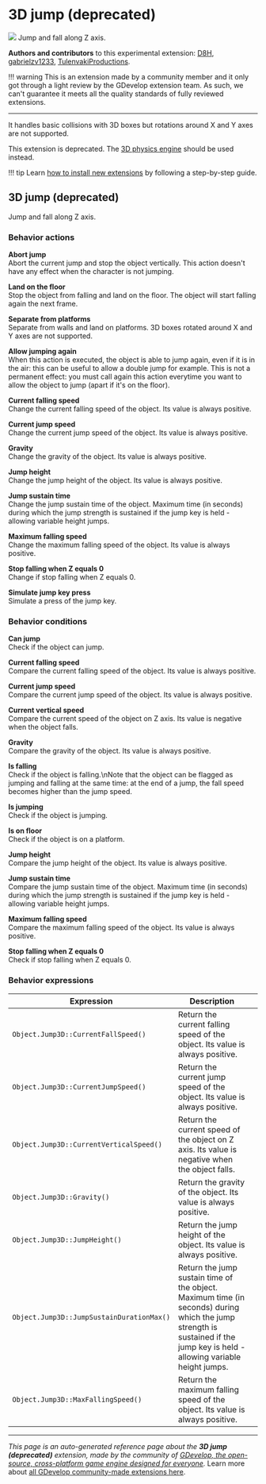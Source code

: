 # 3D jump (deprecated)

<img src="https://asset-resources.gdevelop.io/public-resources/Icons/Line Hero Pack/Master/SVG/Sports and Fitness/29b5c1893f81031cca98c9a1c447464b433717bdf3569ce5fac7c7cb0a8a2b82_Sports and Fitness_gym_running_foot_run.svg" class="extension-icon"></img>
Jump and fall along Z axis.

**Authors and contributors** to this experimental extension: [D8H](https://gd.games/D8H), [gabrielzv1233](https://gd.games/gabrielzv1233), [TulenvakiProductions](https://gd.games/TulenvakiProductions).

!!! warning
    This is an extension made by a community member and it only got through a
    light review by the GDevelop extension team. As such, we can't guarantee it
    meets all the quality standards of fully reviewed extensions.

---

It handles basic collisions with 3D boxes but rotations around X and Y axes are not supported.

This extension is deprecated. The [3D physics engine](https://wiki.gdevelop.io/gdevelop5/behaviors/physics3d) should be used instead.

!!! tip
    Learn [how to install new extensions](/gdevelop5/extensions/search) by following a step-by-step guide.



## 3D jump (deprecated) 

Jump and fall along Z axis. 

### Behavior actions

**Abort jump**  
Abort the current jump and stop the object vertically. This action doesn't have any effect when the character is not jumping.

**Land on the floor**  
Stop the object from falling and land on the floor. The object will start falling again the next frame.

**Separate from platforms**  
Separate from walls and land on platforms. 3D boxes rotated around X and Y axes are not supported.

**Allow jumping again**  
When this action is executed, the object is able to jump again, even if it is in the air: this can be useful to allow a double jump for example. This is not a permanent effect: you must call again this action everytime you want to allow the object to jump (apart if it's on the floor).

**Current falling speed**  
Change the current falling speed of the object. Its value is always positive.

**Current jump speed**  
Change the current jump speed of the object. Its value is always positive.

**Gravity**  
Change the gravity of the object. Its value is always positive.

**Jump height**  
Change the jump height of the object. Its value is always positive.

**Jump sustain time**  
Change the jump sustain time of the object. Maximum time (in seconds) during which the jump strength is sustained if the jump key is held - allowing variable height jumps.

**Maximum falling speed**  
Change the maximum falling speed of the object. Its value is always positive.

**Stop falling when Z equals 0**  
Change if stop falling when Z equals 0.

**Simulate jump key press**  
Simulate a press of the jump key.

### Behavior conditions

**Can jump**  
Check if the object can jump.

**Current falling speed**  
Compare the current falling speed of the object. Its value is always positive.

**Current jump speed**  
Compare the current jump speed of the object. Its value is always positive.

**Current vertical speed**  
Compare the current speed of the object on Z axis. Its value is negative when the object falls.

**Gravity**  
Compare the gravity of the object. Its value is always positive.

**Is falling**  
Check if the object is falling.\nNote that the object can be flagged as jumping and falling at the same time: at the end of a jump, the fall speed becomes higher than the jump speed.

**Is jumping**  
Check if the object is jumping.

**Is on floor**  
Check if the object is on a platform.

**Jump height**  
Compare the jump height of the object. Its value is always positive.

**Jump sustain time**  
Compare the jump sustain time of the object. Maximum time (in seconds) during which the jump strength is sustained if the jump key is held - allowing variable height jumps.

**Maximum falling speed**  
Compare the maximum falling speed of the object. Its value is always positive.

**Stop falling when Z equals 0**  
Check if stop falling when Z equals 0.

### Behavior expressions

| Expression | Description |  |
|-----|-----|-----|
| `Object.Jump3D::CurrentFallSpeed()` | Return the current falling speed of the object. Its value is always positive. ||
| `Object.Jump3D::CurrentJumpSpeed()` | Return the current jump speed of the object. Its value is always positive. ||
| `Object.Jump3D::CurrentVerticalSpeed()` | Return the current speed of the object on Z axis. Its value is negative when the object falls. ||
| `Object.Jump3D::Gravity()` | Return the gravity of the object. Its value is always positive. ||
| `Object.Jump3D::JumpHeight()` | Return the jump height of the object. Its value is always positive. ||
| `Object.Jump3D::JumpSustainDurationMax()` | Return the jump sustain time of the object. Maximum time (in seconds) during which the jump strength is sustained if the jump key is held - allowing variable height jumps. ||
| `Object.Jump3D::MaxFallingSpeed()` | Return the maximum falling speed of the object. Its value is always positive. ||


---

*This page is an auto-generated reference page about the **3D jump (deprecated)** extension, made by the community of [GDevelop, the open-source, cross-platform game engine designed for everyone](https://gdevelop.io/).* Learn more about [all GDevelop community-made extensions here](/gdevelop5/extensions).